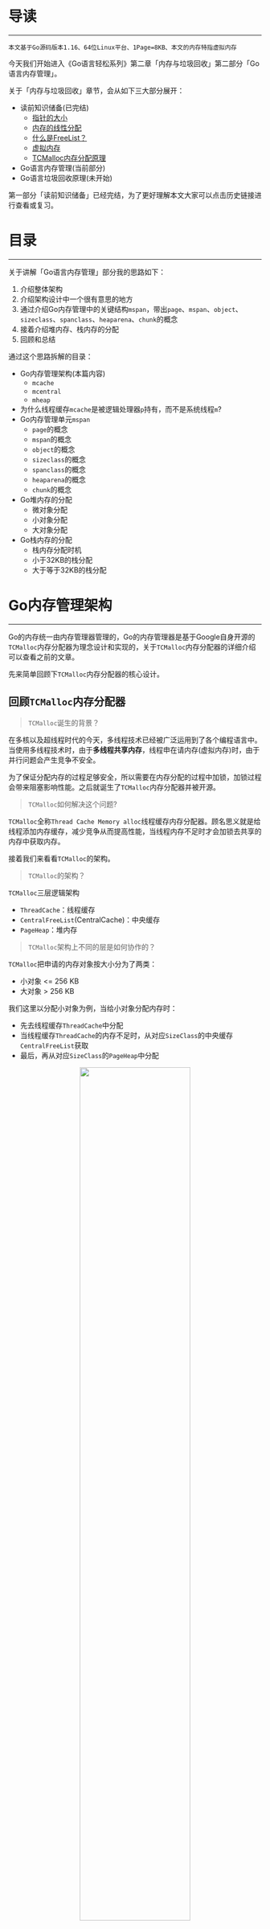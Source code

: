 # 导读
---

```
本文基于Go源码版本1.16、64位Linux平台、1Page=8KB、本文的内存特指虚拟内存
```

今天我们开始进入《Go语言轻松系列》第二章「内存与垃圾回收」第二部分「Go语言内存管理」。

关于「内存与垃圾回收」章节，会从如下三大部分展开：

- 读前知识储备(已完结)
	+ [指针的大小](http://tigerb.cn/go/#/kernal/memory-pointer)
    + [内存的线性分配](http://tigerb.cn/go/#/kernal/tCMalloc?id=%e5%86%85%e5%ad%98%e7%9a%84%e7%ba%bf%e6%80%a7%e5%88%86%e9%85%8d)
    + [什么是FreeList？](http://tigerb.cn/go/#/kernal/tCMalloc?id=%e4%bb%80%e4%b9%88%e6%98%affreelist%ef%bc%9f)
    + [虚拟内存](http://tigerb.cn/go/#/kernal/tCMalloc?id=%e8%99%9a%e6%8b%9f%e5%86%85%e5%ad%98)
	+ [TCMalloc内存分配原理](http://tigerb.cn/go/#/kernal/tCMalloc?id=%e4%bb%80%e4%b9%88%e6%98%aftCMalloc%ef%bc%9f)
- Go语言内存管理(当前部分)
- Go语言垃圾回收原理(未开始)

第一部分「读前知识储备」已经完结，为了更好理解本文大家可以点击历史链接进行查看或复习。

# 目录
---

关于讲解「Go语言内存管理」部分我的思路如下：

1. 介绍整体架构
2. 介绍架构设计中一个很有意思的地方
3. 通过介绍Go内存管理中的关键结构`mspan`，带出`page`、`mspan`、`object`、`sizeclass`、`spanclass`、`heaparena`、`chunk`的概念
4. 接着介绍堆内存、栈内存的分配
5. 回顾和总结

通过这个思路拆解的目录：

- Go内存管理架构(本篇内容)
    + `mcache`
    + `mcentral`
    + `mheap`
- 为什么线程缓存`mcache`是被逻辑处理器`p`持有，而不是系统线程`m`?
- Go内存管理单元`mspan`
    + `page`的概念
    + `mspan`的概念
    + `object`的概念
    + `sizeclass`的概念
    + `spanclass`的概念
    + `heaparena`的概念
    + `chunk`的概念
- Go堆内存的分配
    + 微对象分配
    + 小对象分配
    + 大对象分配
- Go栈内存的分配
    + 栈内存分配时机
    + 小于32KB的栈分配
    + 大于等于32KB的栈分配

# Go内存管理架构
---

Go的内存统一由内存管理器管理的，Go的内存管理器是基于Google自身开源的`TCMalloc`内存分配器为理念设计和实现的，关于`TCMalloc`内存分配器的详细介绍可以查看之前的文章。

先来简单回顾下`TCMalloc`内存分配器的核心设计。

## **回顾`TCMalloc`内存分配器**

> `TCMalloc`诞生的背景？

在多核以及超线程时代的今天，多线程技术已经被广泛运用到了各个编程语言中。当使用多线程技术时，由于**多线程共享内存**，线程申在请内存(虚拟内存)时，由于并行问题会产生竞争不安全。

为了保证分配内存的过程足够安全，所以需要在内存分配的过程中加锁，加锁过程会带来阻塞影响性能。之后就诞生了`TCMalloc`内存分配器并被开源。

> `TCMalloc`如何解决这个问题?

`TCMalloc`全称`Thread Cache Memory alloc`线程缓存内存分配器。顾名思义就是给线程添加内存缓存，减少竞争从而提高性能，当线程内存不足时才会加锁去共享的内存中获取内存。

接着我们来看看`TCMalloc`的架构。

> `TCMalloc`的架构？

`TCMalloc`三层逻辑架构

- `ThreadCache`：线程缓存
- `CentralFreeList`(CentralCache)：中央缓存
- `PageHeap`：堆内存

> `TCMalloc`架构上不同的层是如何协作的？

`TCMalloc`把申请的内存对象按大小分为了两类：

- 小对象 <= 256 KB
- 大对象 > 256 KB

我们这里以分配小对象为例，当给小对象分配内存时：
- 先去线程缓存`ThreadCache`中分配
- 当线程缓存`ThreadCache`的内存不足时，从对应`SizeClass`的中央缓存`CentralFreeList`获取
- 最后，再从对应`SizeClass`的`PageHeap`中分配

<p align="center">
  <img src="http://cdn.tigerb.cn/20210120132244.png" style="width:66%">
</p>

## **Go内存分配器的逻辑架构**

采用了和`TCMalloc`内存分配器一样的三层逻辑架构：

- `mcache`：线程缓存
- `mcentral`：中央缓存
- `mheap`：堆内存

<p align="center">
  <img src="http://cdn.tigerb.cn/20220405133623.png" style="width:60%">
</p>

实际中央缓存`central`是一个由136个`mcentral`类型元素的数组构成。

除此之外需要特别注意的地方：`mcache`被逻辑处理器`p`持有，而并不是被真正的系统线程`m`持有。(这个设计很有意思，后续会有一篇文章来解释这个问题)

我们更新下架构图如下：

<p align="center">
  <img src="http://cdn.tigerb.cn/20220405224809.png" style="width:60%">
</p>

「Go内存分配器」把申请的内存对象按大小分为了三类：

- 微对象 0 < Micro Object < 16B
- 小对象 16B =< Small Object <= 32KB
- 大对象 32KB < Large Object

为了清晰看出这三层的关系，这里以堆上分配小对象为例：

- 先去线程缓存`mcache`中分配内存
- 找不到时，再去中央缓存`central`中分配内存
- 最后直接去堆上`mheap`分配一块内存


<p align="center">
  <img src="http://cdn.tigerb.cn/20220405224348.png" style="width:80%">
</p>

# 架构总结
---

通过以上的分析可以看出Go内存分配器的设计和开源`TCMalloc`内存分配器的理念、思路基本一致。对比图如下：

<p align="center">
  <img src="http://cdn.tigerb.cn/20220405225026.png" style="width:100%">
</p>

最后我们总结下：

- Go内存分配器采用了和`TCMalloc`一样的三层架构。逻辑上为：
  + `mcache`：线程缓存
  + `mcentral`：中央缓存
  + `mheap`：堆内存
- 线程缓存`mcache`是被逻辑处理器`p`持有，而不是系统线程`m`